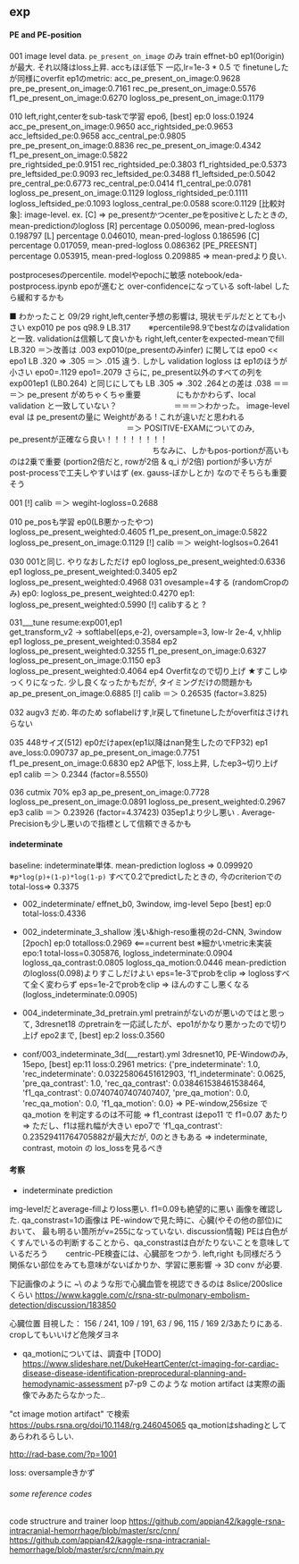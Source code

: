 ## exp

#### PE and PE-position
001 
image level data. `pe_present_on_image` のみ train
effnet-b0 ep1(0origin)が最大. それ以降はloss上昇. accもほぼ低下
一応,lr=1e-3 * 0.5 で finetuneしたが同様にoverfit
ep1のmetric:
    acc_pe_present_on_image:0.9628  pre_pe_present_on_image:0.7161  rec_pe_present_on_image:0.5576  f1_pe_present_on_image:0.6270  logloss_pe_present_on_image:0.1179

010
left,right,centerをsub-taskで学習
epo6, [best] ep:0 loss:0.1924
    acc_pe_present_on_image:0.9650  acc_rightsided_pe:0.9653  acc_leftsided_pe:0.9658  acc_central_pe:0.9805  
    pre_pe_present_on_image:0.8836  rec_pe_present_on_image:0.4342  f1_pe_present_on_image:0.5822  
    pre_rightsided_pe:0.9151  rec_rightsided_pe:0.3803  f1_rightsided_pe:0.5373  
    pre_leftsided_pe:0.9093  rec_leftsided_pe:0.3488  f1_leftsided_pe:0.5042  
    pre_central_pe:0.6773  rec_central_pe:0.0414  f1_central_pe:0.0781  
    logloss_pe_present_on_image:0.1129  logloss_rightsided_pe:0.1111  logloss_leftsided_pe:0.1093  logloss_central_pe:0.0588
    score:0.1129 
[比較対象]: image-level. ex. [C] => pe_presentかつcenter_peをpositiveとしたときの, mean-predictionのlogloss
    [R] percentage 0.050096, mean-pred-logloss 0.198797
    [L] percentage 0.046010, mean-pred-logloss 0.186596
    [C] percentage 0.017059, mean-pred-logloss 0.086362
    [PE_PREESNT] percentage 0.053915, mean-pred-logloss 0.209885
        => mean-predより良い.

postprocesesのpercentile. modelやepochに敏感 notebook/eda-postprocess.ipynb
epoが進むと over-confidenceになっている
soft-label したら緩和するかも

■ わかったこと 09/29
right,left,center予想の影響は, 現状モデルだととても小さい
    exp010 pe pos q98.9   LB.317  　　※percentile98.9でbestなのはvalidationと一致. validationは信頼して良いかも
    right,left,centerをexpected-meanでfill   LB.320
    ＝＞改善は .003
exp010(pe_presentのみinfer) に関しては epo0 << epo1
    LB .320 => .305
    ＝＞ .015 違う. しかし validation logloss は ep1のほうが小さい epo0=.1129 epo1=.2079
さらに, pe_present以外のすべての列を exp001ep1 (LB0.264) と同じにしても
    LB .305 => .302
    .264との差は .038
        ＝＝＝＞ pe_present がめちゃくちゃ重要
        　　　　 にもかかわらず、local validation と一致していない？
        　　　　　　　＝＝＝＞わかった。 image-level eval は pe_presentの量に Weightがある !  これが違いだと思われる
　　　　　　　　　　　　　　　＝＞ POSITIVE-EXAMについてのみ, pe_presentが正確なら良い！！！！！！！！
　　　　　　　　　　　　　　　　   　　ちなみに、しかもpos-portionが高いものは2乗で重要 (portion2倍だと, rowが2倍 & q_i が2倍)
                                        portionが多い方が post-processで工夫しやすいはず (ex. gauss-ぼかしとか) なのでそちらも重要そう

001
[!] calib ＝＞ wegiht-logloss=0.2688

010 
pe_posも学習
    ep0(LB悪かったやつ)   logloss_pe_present_weighted:0.4605        f1_pe_present_on_image:0.5822  logloss_pe_present_on_image:0.1129
[!] calib ＝＞ weight-loglsos=0.2641

030
001と同じ. やりなおしただけ
    ep0 logloss_pe_present_weighted:0.6336
    ep1 logloss_pe_present_weighted:0.3405 
    ep2 logloss_pe_present_weighted:0.4968
031
ovesample=4する  (randomCropのみ)
    ep0: logloss_pe_present_weighted:0.4270
    ep1: logloss_pe_present_weighted:0.5990
[!] calibすると ?

031___tune
resume:exp001,ep1   
get_transform_v2 ->   softlabel(eps,e-2), oversample=3, low-lr 2e-4, v,hhlip
    ep1 logloss_pe_present_weighted:0.3584
    ep2 logloss_pe_present_weighted:0.3255        f1_pe_present_on_image:0.6327  logloss_pe_present_on_image:0.1150
    ep3 logloss_pe_present_weighted:0.4064
    ep4 Overfitなので切り上げ
    ★すこしゆっくりになった. 少し良くなったかもだが, タイミングだけの問題かも
    ap_pe_present_on_image:0.6885
[!] calib ＝＞ 0.26535   (factor=3.825)

032 augv3
    だめ. 年のため soflabelけす,lr戻してfinetuneしたがoverfitはさけれらない

035 448サイズ(512)  ep0だけapex(ep1以降はnan発生したのでFP32)
    ep1 ave_loss:0.090737 ap_pe_present_on_image:0.7751    f1_pe_present_on_image:0.6830
    ep2 AP低下, loss上昇, したep3~切り上げ
ep1 calib ＝＞ 0.2344 (factor=8.5550)

036 cutmix 70%
    ep3 ap_pe_present_on_image:0.7728  logloss_pe_present_on_image:0.0891  logloss_pe_present_weighted:0.2967
ep3 calib ＝＞ 0.23926 (factor=4.37423)
035ep1より少し悪い . Average-Precisionも少し悪いので指標として信頼できるかも


#### indeterminate
baseline:
   indeterminate単体. mean-prediction logloss => 0.099920  ※`p*log(p)+(1-p)*log(1-p)`
   すべて0.2でpredictしたときの, 今のcriterionでのtotal-loss=> 0.3375

* 002_indeterminate/
effnet_b0, 3window, img-level
5epo [best] ep:0 total-loss:0.4336

* 002_indeterminate_3_shallow
浅い&high-reso重視の2d-CNN, 3window
[2poch] ep:0 totalloss:0.2969 <===current best
   ※細かいmetric未実装
    epo:1  total-loss=0.305876, logloss_indeterminate:0.0904  logloss_qa_contrast:0.0805  logloss_qa_motion:0.0446 
    mean-prediction のlogloss(0.098)よりすこしだけよい
      eps=1e-3でprobをclip => loglossすべて全く変わらず
      eps=1e-2でprobをclip => ほんのすこし悪くなる(logloss_indeterminate:0.0905)

* 004_indeterminate_3d_pretrain.yml
pretrainがないのが悪いのではと思って,
3dresnet18 のpretrainを一応試したが、epo1がかなり悪かったので切り上げ
epo2まで, [best] ep:2 loss:0.3560

- conf/003_indeterminate_3d(___restart).yml
3dresnet10, PE-Windowのみ,
15epo, [best] ep:11 loss:0.2961
metrics:
{'pre_indeterminate': 1.0, 'rec_indeterminate': 0.03225806451612903, 'f1_indeterminate': 0.0625, 'pre_qa_contrast': 1.0, 'rec_qa_contrast': 0.038461538461538464, 'f1_qa_contrast': 0.07407407407407407, 'pre_qa_motion': 0.0, 'rec_qa_motion': 0.0, 'f1_qa_motion': 0.0}
=> PE-window,256size で qa_motion を判定するのは不可能
=> f1_contrast はepo11 で f1=0.07 あたり
=> ただし、f1は揺れ幅が大きい 
   epo7で 'f1_qa_contrast': 0.23529411764705882が最大だが, 0のときもある
   => indeterminate, contrast, motoin の los_lossを見るべき

#### 考察
- indeterminate prediction

img-levelだとaverage-fillよりloss悪い. f1=0.09も絶望的に悪い
画像を確認した. 
qa_constrast=1の画像は PE-windowで見た時に、心臓(やその他の部位)において、
最も明るい箇所がv=255になっていない.
    discussion情報) PEは白色がくすんでいるの判断することから、qa_constrastは白がたりないことを意味しているだろう
　　centric-PE検査には、心臓部をつかう. left,right も同様だろう
関係ない部位をみても意味がないばかりか、学習に悪影響
-> 3D conv が必要.

下記画像のように ~\ のような形で心臓血管を視認できるのは 8slice/200slice くらい
https://www.kaggle.com/c/rsna-str-pulmonary-embolism-detection/discussion/183850

心臓位置
目視した： 156 / 241, 109 / 191, 63 / 96, 115 / 169
2/3あたりにある. cropしてもいいけど危険ダヨネ

- qa_motionについては、調査中 [TODO]
https://www.slideshare.net/DukeHeartCenter/ct-imaging-for-cardiac-disease-disease-identification-preprocedural-planning-and-hemodynamic-assessment p7-p9
このような motion artifact は実際の画像でみあたらなかった..

"ct image motion artifact" で検索
https://pubs.rsna.org/doi/10.1148/rg.246045065
qa_motionはshadingとしてあらわれるらしい.

http://rad-base.com/?p=1001

loss:
oversampleきかず


###### some reference codes
code structrure and trainer loop
https://github.com/appian42/kaggle-rsna-intracranial-hemorrhage/blob/master/src/cnn/
https://github.com/appian42/kaggle-rsna-intracranial-hemorrhage/blob/master/src/cnn/main.py


